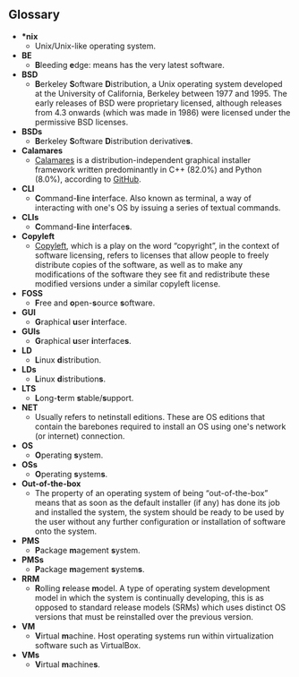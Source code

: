 ## Glossary
* **&#42;nix**
  * Unix/Unix-like operating system.
* **BE**
  * <b>B</b>leeding <b>e</b>dge: means has the very latest software.
* **BSD**
  * <b>B</b>erkeley <b>S</b>oftware <b>D</b>istribution, a Unix operating system developed at the University of California, Berkeley between 1977 and 1995. The early releases of BSD were proprietary licensed, although releases from 4.3 onwards (which was made in 1986) were licensed under the permissive BSD licenses.
* **BSDs**
  * <b>B</b>erkeley <b>S</b>oftware <b>D</b>istribution derivative<b>s</b>.
* **Calamares**
  * [Calamares](https://calamares.io) is a distribution-independent graphical installer framework written predominantly in C++ (82.0%) and Python (8.0%), according to [GitHub](https://github.com/calamares/calamares).
* **CLI**
  * <b>C</b>ommand-<b>l</b>ine <b>i</b>nterface. Also known as terminal, a way of interacting with one&#39;s OS by issuing a series of textual commands.
* **CLIs**
  * <b>C</b>ommand-<b>l</b>ine <b>i</b>nterface<b>s</b>.
* **Copyleft**
  * [Copyleft](https://en.wikipedia.org/wiki/Copyleft), which is a play on the word &ldquo;copyright&rdquo;, in the context of software licensing, refers to licenses that allow people to freely distribute copies of the software, as well as to make any modifications of the software they see fit and redistribute these modified versions under a similar copyleft license. 
* **FOSS**
  * <b>F</b>ree and <b>o</b>pen-<b>s</b>ource <b>s</b>oftware.
* **GUI**
  * <b>G</b>raphical <b>u</b>ser <b>i</b>nterface.
* **GUIs**
  * <b>G</b>raphical <b>u</b>ser <b>i</b>nterface<b>s</b>.
* **LD**
  * <b>L</b>inux <b>d</b>istribution.
* **LDs**
  * <b>L</b>inux <b>d</b>istribution<b>s</b>.
* **LTS**
  * <b>L</b>ong-<b>t</b>erm <b>s</b>table/<b>s</b>upport.
* **NET**
  * Usually refers to netinstall editions. These are OS editions that contain the barebones required to install an OS using one's network (or internet) connection.
* **OS**
  * <b>O</b>perating <b>s</b>ystem.
* **OSs**
  * <b>O</b>perating <b>s</b>ystem<b>s</b>.
* **Out-of-the-box**
  * The property of an operating system of being <q>out-of-the-box</q> means that as soon as the default installer (if any) has done its job and installed the system, the system should be ready to be used by the user without any further configuration or installation of software onto the system.
* **PMS**
  * <b>P</b>ackage <b>m</b>agement <b>s</b>ystem.
* **PMSs**
  * <b>P</b>ackage <b>m</b>agement <b>s</b>ystem<b>s</b>.
* **RRM**
  * <b>R</b>olling <b>r</b>elease <b>m</b>odel. A type of operating system development model in which the system is continually developing, this is as opposed to standard release models (SRMs) which uses distinct OS versions that must be reinstalled over the previous version.
* **VM**
  * <b>V</b>irtual <b>m</b>achine. Host operating systems run within virtualization software such as VirtualBox.
* **VMs**
  * <b>V</b>irtual <b>m</b>achine<b>s</b>.
